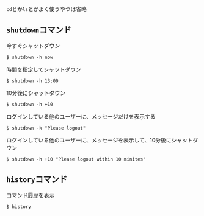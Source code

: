 `cd`とか`ls`とかよく使うやつは省略

## `shutdown`コマンド

今すぐシャットダウン
```
$ shutdown -h now
```

時間を指定してシャットダウン
```
$ shutdown -h 13:00
```

10分後にシャットダウン
```
$ shutdown -h +10
```

ログインしている他のユーザーに、メッセージだけを表示する
```
$ shutdown -k "Please logout"
```

ログインしている他のユーザーに、メッセージを表示して、10分後にシャットダウン
```
$ shutdown -h +10 "Please logout within 10 minites"
```

## `history`コマンド
コマンド履歴を表示
```
$ history

```
